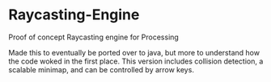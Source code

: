 # Raycasting-Engine
Proof of concept Raycasting engine for Processing

Made this to eventually be ported over to java, but more to understand how the code woked in the first place. This version includes collision detection, a scalable minimap, and can be controlled by arrow keys. 
